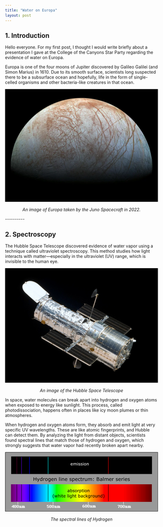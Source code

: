 ```yaml
---
title: "Water on Europa"
layout: post
---
```


## 1. Introduction
Hello everyone. For my first post, I thought I would write briefly about a presentation I gave at the College of the Canyons Star Party regarding the evidence of water on Europa. 

Europa is one of the four moons of Jupiter discovered by Galileo Galilei (and Simon Marius) in 1610. Due to its smooth surface, scientists long suspected there to be a subsurface ocean and hopefully, life in the form of single-celled organisms and other bacteria-like creatures in that ocean. 

![Europa image](/img/europa.png)

<p style="text-align: center;"><i>An image of Europa taken by the Juno Spacecraft in 2022.</i></p>
----------

## 2. Spectroscopy
The Hubble Space Telescope discovered evidence of water vapor using a technique called ultraviolet spectroscopy. This method studies how light interacts with matter—especially in the ultraviolet (UV) range, which is invisible to the human eye.

![Hubble Space Telescope image](/img/hubble.jpeg)

<p style="text-align: center;"><i>An image of the Hubble Space Telescope</i></p>

In space, water molecules can break apart into hydrogen and oxygen atoms when exposed to energy like sunlight. This process, called photodissociation, happens often in places like icy moon plumes or thin atmospheres.

When hydrogen and oxygen atoms form, they absorb and emit light at very specific UV wavelengths. These are like atomic fingerprints, and Hubble can detect them. By analyzing the light from distant objects, scientists found spectral lines that match those of hydrogen and oxygen, which strongly suggests that water vapor had recently broken apart nearby.

![Spectral Lines of Hydrogen image](/img/hy1.png)

<p style="text-align: center;"><i>The spectral lines of Hydrogen</i></p>

